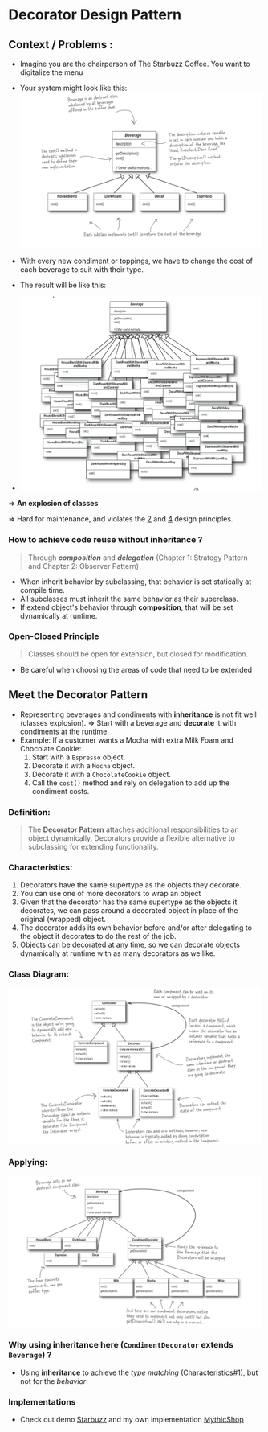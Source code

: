 # Decorator Design Pattern

## Context / Problems :

- Imagine you are the chairperson of The Starbuzz Coffee. You want to digitalize the menu

- Your system might look like this:
  ![img_1.png](images/img.png)

- With every new condiment or toppings, we have to change the cost of each beverage to suit with their type.
- The result will be like this:
- ![img_1.png](images/img_1.png)

=> **An explosion of classes**

=> Hard for maintenance, and violates the [2](../README.md#design-principle) and [4](../README.md#design-principles)
design
principles.

### How to achieve code reuse without **inheritance** ?

> Through _**composition**_ and _**delegation**_ (Chapter 1: Strategy Pattern and Chapter 2: Observer Pattern)

- When inherit behavior by subclassing, that behavior is set statically at compile time.
- All subclasses must inherit the same behavior as their superclass.
- If extend object's behavior through **composition**, that will be set dynamically at runtime.

### Open-Closed Principle

> Classes should be open for extension, but closed for modification.

- Be careful when choosing the areas of code that need to be extended

## Meet the Decorator Pattern

- Representing beverages and condiments with **inheritance** is not fit well (classes explosion).
  => Start with a beverage and **decorate** it with condiments at the runtime.
- Example: If a customer wants a Mocha with extra Milk Foam and Chocolate Cookie:
    1. Start with a `Espresso` object.
    2. Decorate it with a `Mocha` object.
    3. Decorate it with a `ChocolateCookie` object.
    4. Call the `cost()` method and rely on delegation to add up the condiment costs.

### Definition:

> The **Decorator Pattern** attaches additional responsibilities to an object dynamically. Decorators provide a flexible
> alternative to subclassing for extending functionality.

### Characteristics:

1. Decorators have the same supertype as the objects they decorate.
2. You can use one of more decorators to wrap an object
3. Given that the decorator has the same supertype as the objects it decorates, we can pass around a decorated object in
   place of the original (wrapped) object.
4. The decorator adds its own behavior before and/or after delegating to the object it decorates to do the rest of the
   job.
5. Objects can be decorated at any time, so we can decorate objects dynamically at runtime with as many decorators as we
   like.

### Class Diagram:

![img_2.png](images/img_2.png)

### Applying:

![img_3.png](images/img_3.png)

### Why using **inheritance** here (`CondimentDecorator` extends `Beverage`) ?

- Using **inheritance** to achieve the _type matching_ (Characteristics#1), but not for the _behavior_

### Implementations

- Check out demo [Starbuzz](starbuzzcoffee) and my own implementation [MythicShop](mymythicalshop)